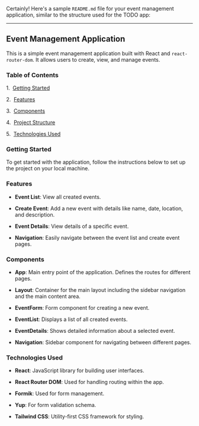 Certainly! Here's a sample `README.md` file for your event management application, similar to the structure used for the TODO app:

---

## Event Management Application

This is a simple event management application built with React and `react-router-dom`. It allows users to create, view, and manage events.

### Table of Contents

1\.  [Getting Started](#getting-started)

2\.  [Features](#features)

3\.  [Components](#components)

4\.  [Project Structure](#project-structure)

5\.  [Technologies Used](#technologies-used)


### Getting Started

To get started with the application, follow the instructions below to set up the project on your local machine.

### Features

- **Event List**: View all created events.

- **Create Event**: Add a new event with details like name, date, location, and description.

- **Event Details**: View details of a specific event.

- **Navigation**: Easily navigate between the event list and create event pages.

### Components

- **App**: Main entry point of the application. Defines the routes for different pages.

- **Layout**: Container for the main layout including the sidebar navigation and the main content area.

- **EventForm**: Form component for creating a new event.

- **EventList**: Displays a list of all created events.

- **EventDetails**: Shows detailed information about a selected event.

- **Navigation**: Sidebar component for navigating between different pages.

### Technologies Used

- **React**: JavaScript library for building user interfaces.

- **React Router DOM**: Used for handling routing within the app.

- **Formik**: Used for form management.

- **Yup**: For form validation schema.

- **Tailwind CSS**: Utility-first CSS framework for styling.

